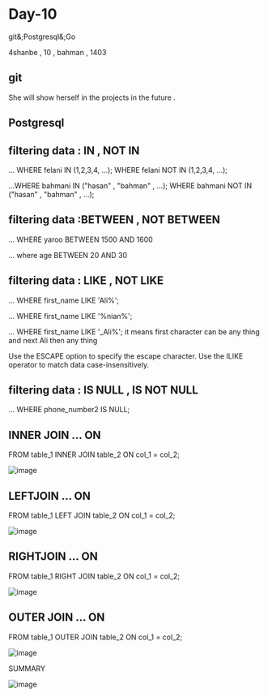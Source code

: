 # Day-10
git&;Postgresql&;Go

4shanbe , 10 , bahman , 1403

git
---

She will show herself in the projects in the future .

 Postgresql
-----------

filtering data : IN  , NOT IN
------------------------------

... WHERE felani IN (1,2,3,4, ...);    WHERE felani NOT IN (1,2,3,4, ...);

...WHERE bahmani IN ("hasan" , "bahman" , ...);    WHERE bahmani NOT IN ("hasan" , "bahman" , ...);


filtering data :BETWEEN , NOT BETWEEN
--------------------------------------

... WHERE yaroo BETWEEN 1500 AND 1600

... where age BETWEEN 20 AND 30

filtering data : LIKE , NOT LIKE
-----------------------------------

... WHERE first_name LIKE 'Ali%';

... WHERE first_name LIKE '%nian%';

... WHERE first_name LIKE '_Ali%';     it means first character can be any thing and next Ali then any thing

Use the ESCAPE option to specify the escape character.
Use the ILIKE operator to match data case-insensitively.

filtering data : IS NULL , IS NOT NULL
------------------------------------

... WHERE phone_number2 IS NULL; 

INNER JOIN  ... ON
------------------

FROM table_1 INNER JOIN table_2 ON col_1 = col_2;

![image](https://github.com/user-attachments/assets/055e098f-773e-40ff-8097-b7cf76c0c56c)

LEFTJOIN ... ON
------------

FROM table_1 LEFT JOIN table_2 ON col_1 = col_2;

![image](https://github.com/user-attachments/assets/6d0860d2-69a5-4b86-b79d-0281d2263634)

RIGHTJOIN ... ON
------------

FROM table_1 RIGHT JOIN table_2 ON col_1 = col_2;

![image](https://github.com/user-attachments/assets/76faaf42-e7d5-4f80-9659-5471499ada92)


OUTER JOIN ... ON
------------

FROM table_1 OUTER JOIN table_2 ON col_1 = col_2;

![image](https://github.com/user-attachments/assets/a92da86f-c88b-4c1e-817b-39df72eaa608)

SUMMARY

![image](https://github.com/user-attachments/assets/d871c91b-6a59-4d2c-a9a2-0cb79ae506c4)



